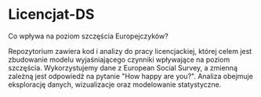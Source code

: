 # Licencjat-DS

Co wpływa na poziom szczęścia Europejczyków?

Repozytorium zawiera kod i analizy do pracy licencjackiej, której celem jest zbudowanie modelu wyjaśniającego czynniki wpływające na poziom szczęścia. Wykorzystujemy dane z European Social Survey, a zmienną zależną jest odpowiedź na pytanie "How happy are you?". Analiza obejmuje eksplorację danych, wizualizacje oraz modelowanie statystyczne.









